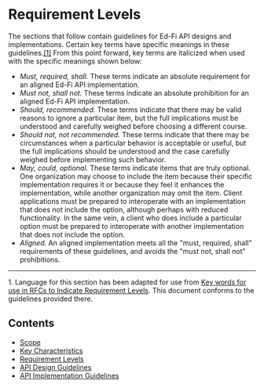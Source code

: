 # Requirement Levels

The sections that follow contain guidelines for Ed-Fi API designs and
implementations. Certain key terms have specific meanings in these
guidelines.[\[1\]](#f1) From this point forward, key terms are italicized when
used with the specific meanings shown below:

* _Must, required, shall._ These terms indicate an absolute requirement for an
  aligned Ed-Fi API implementation.
* _Must not, shall not._ These terms indicate an absolute prohibition for an
  aligned Ed-Fi API implementation.
* _Should, recommended._ These terms indicate that there may be valid reasons to
  ignore a particular item, but the full implications must be understood and
  carefully weighed before choosing a different course.
* _Should not, not recommended._ These terms indicate that there may be
  circumstances when a particular behavior is acceptable or useful, but the full
  implications should be understood and the case carefully weighed before
  implementing such behavior.
* _May, could, optional._ These terms indicate items that are truly optional.
  One organization may choose to include the item because their specific
  implementation requires it or because they feel it enhances the
  implementation, while another organization may omit the item. Client
  applications must be prepared to interoperate with an implementation that does
  not include the option, although perhaps with reduced functionality. In the
  same vein, a client who does include a particular option must be prepared to
  interoperate with another implementation that does not include the option.
* _Aligned._ An aligned implementation meets all the "must, required, shall"
  requirements of these guidelines, and avoids the "must not, shall not"
  prohibitions.

-----

<a name="f1">1.</a> Language for this section has been adapted for use from
[Key words for use in RFCs to Indicate Requirement Levels](http://www.ietf.org/rfc/rfc2119). This
document conforms to the guidelines provided there.

## Contents

* [Scope](SCOPE.md)
* [Key Characteristics](KEY-CHARACTERISTICS.md)
* [Requirement Levels](REQUIREMENT-LEVELS.md)
* [API Design Guidelines](API-DESIGN-GUIDELINES/README.md)
* [API Implementation Guidelines](API-IMPLEMENTATION-GUIDELINES/README.md)
